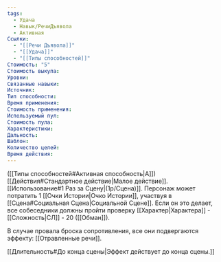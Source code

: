 ```yaml
---
tags:
  - Удача
  - Навык/РечиДъявола
  - Активная
Ссылки:
  - "[[Речи Дъявола]]"
  - "[[Удача]]"
  - "[[Типы способностей]]"
Стоимость: "5"
Стоимость выкупа:
Уровни:
Связанные навыки:
Источник:
Тип способности:
Время применения:
Стоимость применения:
Используемый пул:
Стоимость пула:
Характеристики:
Дальность:
Шаблон:
Количество целей:
Время действия:
---
```

([[Типы способностей#Активная способность|А]]) [[Действия#Стандартное действие|Малое действие]]. [[Использование#1 Раз за Сцену|(1р/Сцена)]]. Персонаж может потратить 1 [[Очки Истории|Очко Истории]], участвуя в [[Сцена#Социальная Сцена|Социальной Сцене]]. Если он это делает, все собеседники должны пройти проверку [[Характер|Характера]] - [[Сложность|СЛ]] - 20 ([[Обман]]).  

В случае провала броска сопротивления, все они подвергаются эффекту: [[Отравленные речи]].

[[Длительность#До конца сцены|Эффект действует до конца сцены.]]